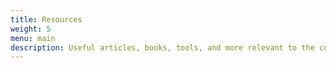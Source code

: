 ```yaml
---
title: Resources
weight: 5
menu: main
description: Useful articles, books, tools, and more relevant to the course.
---
```


